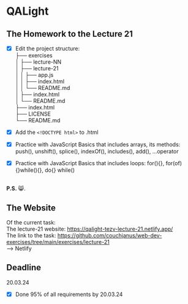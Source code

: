 # QALight
## The Homework to the Lecture 21

- [x] Edit the project structure:<br>
├── exercises<br>
│   ├── lecture-NN<br>
│   ├── lecture-21<br>
│   │   ├── app.js<br>
│   │   ├── index.html<br>
│   │   └── README.md<br>
│   ├── index.html <br>
│   └── README.md<br>
├── index.html<br>
├── LICENSE<br>
└── README.md<br>

- [x] Add the `<!DOCTYPE html>` to .html<br>
- [x] Practice with JavaScript Basics that includes arrays, its methods: push(), unshift(), splice(), indexOf(), includes(), add(), ...operator
- [x] Practice with JavaScript Basics that includes loops: for(){}, for(of){}while(){}, do{} while()
<br><br>

**P.S.** 😸.

## The Website
Of the current task: <br>
The lecture-21 website: https://qalight-tezv-lecture-21.netlify.app/<br>
The link to the task: https://github.com/couchjanus/web-dev-exercises/tree/main/exercises/lecture-21
<br />
--> Netlify

## Deadline
20.03.24 <br />

- [x] Done 95% of all requirements by 20.03.24